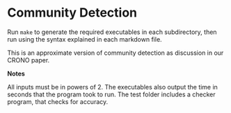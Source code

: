Community Detection
=======================

Run ```make``` to generate the required executables in each subdirectory, then run using the syntax explained in each markdown file.

This is an approximate version of community detection as discussion in our CRONO paper.

**Notes**

All inputs must be in powers of 2.
The executables also output the time in seconds that the program took to run.
The test folder includes a checker program, that checks for accuracy.
